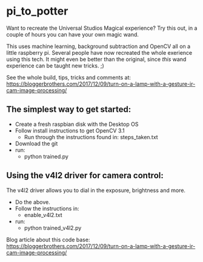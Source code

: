 # pi_to_potter
Want to recreate the Universal Studios Magical experience?  Try this out, in a couple of hours you can have your own magic wand.

This uses machine learning, background subtraction and OpenCV all on a little raspberry pi.  Several people have now recreated the whole exerience using this tech.  It might even be better than the original, since *this* wand experience can be taught new tricks. ;)

See the whole build, tips, tricks and comments at: https://bloggerbrothers.com/2017/12/09/turn-on-a-lamp-with-a-gesture-ir-cam-image-processing/

## The simplest way to get started:
- Create a fresh raspbian disk with the Desktop OS
- Follow install instructions to get OpenCV 3.1
  - Run through the instructions found in: steps_taken.txt
- Download the git
- run:
  - python trained.py
  
## Using the v4l2 driver for camera control:
The v4l2 driver allows you to dial in the exposure, brightness and more.
 - Do the above.  
 - Follow the instructions in:
   - enable_v4l2.txt
 - run:
   - python trained_v4l2.py
  
Blog article about this code base:
https://bloggerbrothers.com/2017/12/09/turn-on-a-lamp-with-a-gesture-ir-cam-image-processing/
